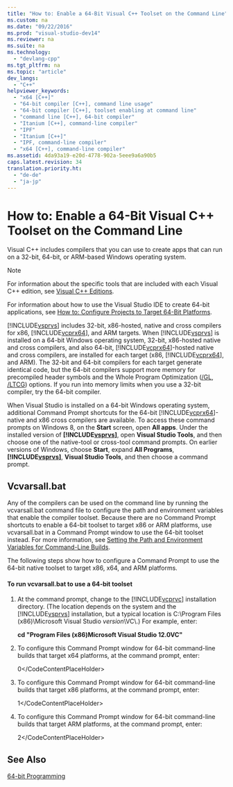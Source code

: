 ```yaml
---
title: "How to: Enable a 64-Bit Visual C++ Toolset on the Command Line"
ms.custom: na
ms.date: "09/22/2016"
ms.prod: "visual-studio-dev14"
ms.reviewer: na
ms.suite: na
ms.technology: 
  - "devlang-cpp"
ms.tgt_pltfrm: na
ms.topic: "article"
dev_langs: 
  - "C++"
helpviewer_keywords: 
  - "x64 [C++]"
  - "64-bit compiler [C++], command line usage"
  - "64-bit compiler [C++], toolset enabling at command line"
  - "command line [C++], 64-bit compiler"
  - "Itanium [C++], command-line compiler"
  - "IPF"
  - "Itanium [C++]"
  - "IPF, command-line compiler"
  - "x64 [C++], command-line compiler"
ms.assetid: 4da93a19-e20d-4778-902a-5eee9a6a90b5
caps.latest.revision: 34
translation.priority.ht: 
  - "de-de"
  - "ja-jp"
---
```

# How to: Enable a 64-Bit Visual C++ Toolset on the Command Line
Visual C++ includes compilers that you can use to create apps that can run on a 32-bit, 64-bit, or ARM-based Windows operating system.  
  
> [!NOTE]
>  For information about the specific tools that are included with each Visual C++ edition, see [Visual C++ Editions](../vs140/visual-c---tools-and-templates-in-visual-studio-editions.md).  
>   
>  For information about how to use the Visual Studio IDE to create 64-bit applications, see [How to: Configure Projects to Target 64-Bit Platforms](../vs140/how-to--configure-visual-c---projects-to-target-64-bit-platforms.md).  
  
 [!INCLUDE[vsprvs](../vs140/includes/vsprvs_md.md)] includes 32-bit, x86-hosted, native and cross compilers for x86, [!INCLUDE[vcprx64](../vs140/includes/vcprx64_md.md)], and ARM targets. When [!INCLUDE[vsprvs](../vs140/includes/vsprvs_md.md)] is installed on a 64-bit Windows operating system, 32-bit, x86-hosted native and cross compilers, and also 64-bit, [!INCLUDE[vcprx64](../vs140/includes/vcprx64_md.md)]-hosted native and cross compilers, are installed for each target (x86, [!INCLUDE[vcprx64](../vs140/includes/vcprx64_md.md)], and ARM). The 32-bit and 64-bit compilers for each target generate identical code, but the 64-bit compilers support more memory for precompiled header symbols and the Whole Program Optimization ([/GL](../vs140/-gl--whole-program-optimization-.md), [/LTCG](../vs140/-ltcg--link-time-code-generation-.md)) options. If you run into memory limits when you use a 32-bit compiler, try the 64-bit compiler.  
  
 When Visual Studio is installed on a 64-bit Windows operating system, additional Command Prompt shortcuts for the 64-bit [!INCLUDE[vcprx64](../vs140/includes/vcprx64_md.md)]-native and x86 cross compilers are available. To access these command prompts on Windows 8, on the **Start** screen, open **All apps**. Under the installed version of **[!INCLUDE[vsprvs](../vs140/includes/vsprvs_md.md)]**, open **Visual Studio Tools**, and then choose one of the native-tool or cross-tool command prompts. On earlier versions of Windows, choose **Start**, expand **All Programs**, **[!INCLUDE[vsprvs](../vs140/includes/vsprvs_md.md)]**, **Visual Studio Tools**, and then choose a command prompt.  
  
## Vcvarsall.bat  
 Any of the compilers can be used on the command line by running the vcvarsall.bat command file to configure the path and environment variables that enable the compiler toolset. Because there are no Command Prompt shortcuts to enable a 64-bit toolset to target x86 or ARM platforms, use vcvarsall.bat in a Command Prompt window to use the 64-bit toolset instead. For more information, see [Setting the Path and Environment Variables for Command-Line Builds](../vs140/setting-the-path-and-environment-variables-for-command-line-builds.md).  
  
 The following steps show how to configure a Command Prompt to use the 64-bit native toolset to target x86, x64, and ARM platforms.  
  
#### To run vcvarsall.bat to use a 64-bit toolset  
  
1.  At the command prompt, change to the [!INCLUDE[vcprvc](../vs140/includes/vcprvc_md.md)] installation directory. (The location depends on the system and the [!INCLUDE[vsprvs](../vs140/includes/vsprvs_md.md)] installation, but a typical location is C:\Program Files (x86)\Microsoft Visual Studio *version*\VC\\.) For example, enter:  
  
     **cd "Program Files (x86)Microsoft Visual Studio 12.0VC"**  
  
2.  To configure this Command Prompt window for 64-bit command-line builds that target x64 platforms, at the command prompt, enter:  
  
     <CodeContentPlaceHolder>0\</CodeContentPlaceHolder>  
  
3.  To configure this Command Prompt window for 64-bit command-line builds that target x86 platforms, at the command prompt, enter:  
  
     <CodeContentPlaceHolder>1\</CodeContentPlaceHolder>  
  
4.  To configure this Command Prompt window for 64-bit command-line builds that target ARM platforms, at the command prompt, enter:  
  
     <CodeContentPlaceHolder>2\</CodeContentPlaceHolder>  
  
## See Also  
 [64-bit Programming](../vs140/configuring-programs-for-64-bit--visual-c---.md)